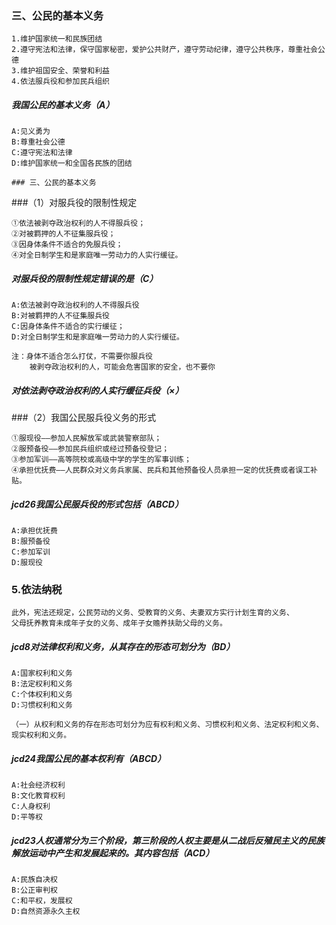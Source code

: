 ### 三、公民的基本义务

    1.维护国家统一和民族团结
    2.遵守宪法和法律，保守国家秘密，爱护公共财产，遵守劳动纪律，遵守公共秩序，尊重社会公德
    3.维护祖国安全、荣誉和利益
    4.依法服兵役和参加民兵组织

##### 我国公民的基本义务（A）
    A:见义勇为
    B:尊重社会公德
    C:遵守宪法和法律
    D:维护国家统一和全国各民族的团结

    ### 三、公民的基本义务

###（1）对服兵役的限制性规定

    ①依法被剥夺政治权利的人不得服兵役；
    ②对被羁押的人不征集服兵役；
    ③因身体条件不适合的免服兵役；
    ④对全日制学生和是家庭唯一劳动力的人实行缓征。

##### 对服兵役的限制性规定错误的是（C）
    A:依法被剥夺政治权利的人不得服兵役
    B:对被羁押的人不征集服兵役
    C:因身体条件不适合的实行缓征；
    D:对全日制学生和是家庭唯一劳动力的人实行缓征。

    注：身体不适合怎么打仗，不需要你服兵役
        被剥夺政治权利的人，可能会危害国家的安全，也不要你

##### 对依法剥夺政治权利的人实行缓征兵役（×）





###（2）我国公民服兵役义务的形式

    ①服现役——参加人民解放军或武装警察部队；
    ②服预备役——参加民兵组织或经过预备役登记；
    ③参加军训——高等院校或高级中学的学生的军事训练；
    ④承担优抚费——人民群众对义务兵家属、民兵和其他预备役人员承担一定的优抚费或者误工补贴。
    
##### jcd26我国公民服兵役的形式包括（ABCD）
    A:承担优抚费
    B:服预备役
    C:参加军训
    D:服现役
    

### 5.依法纳税
    此外，宪法还规定，公民劳动的义务、受教育的义务、夫妻双方实行计划生育的义务、
    父母抚养教育未成年子女的义务、成年子女赡养扶助父母的义务。


##### jcd8对法律权利和义务，从其存在的形态可划分为（BD）
    A:国家权利和义务
    B:法定权利和义务
    C:个体权利和义务
    D:习惯权利和义务
    
    （一）从权利和义务的存在形态可划分为应有权利和义务、习惯权利和义务、法定权利和义务、现实权利和义务。 


##### jcd24我国公民的基本权利有（ABCD）
    A:社会经济权利
    B:文化教育权利
    C:人身权利
    D:平等权

##### jcd23人权通常分为三个阶段，第三阶段的人权主要是从二战后反殖民主义的民族解放运动中产生和发展起来的。其内容包括（ACD）
    A:民族自决权
    B:公正审判权
    C:和平权，发展权
    D:自然资源永久主权














